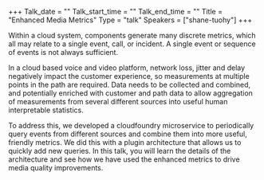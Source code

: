 +++
Talk_date = ""
Talk_start_time = ""
Talk_end_time = ""
Title = "Enhanced Media Metrics"
Type = "talk"
Speakers = ["shane-tuohy"]
+++

<p>Within a cloud system, components generate many discrete metrics, which all may relate to a single event, call, or incident. A single event or sequence of events is not always sufficient.</p>

<p>In a cloud based voice and video platform, network loss, jitter and delay negatively impact the customer experience, so measurements at multiple points in the path are required. Data needs to be collected and combined, and potentially enriched with customer and path data to allow aggregation of measurements from several different sources into useful human interpretable statistics.</p>

<p>To address this, we developed a cloudfoundry microservice to periodically query events from different sources and combine them into more useful, friendly metrics. We did this with a plugin architecture that allows us to quickly add new queries. In this talk, you will learn the details of the architecture and see how we have used the enhanced metrics to drive media quality improvements.</p>

